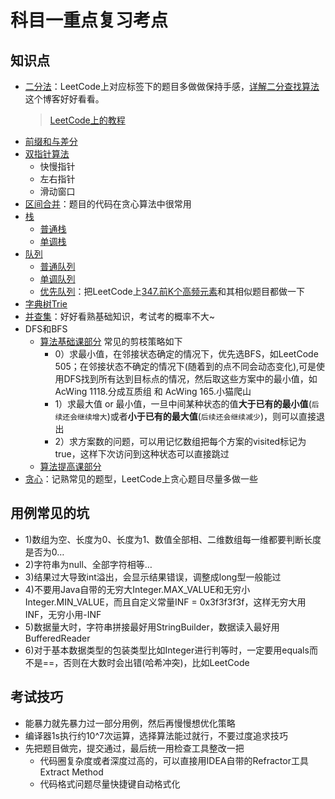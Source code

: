 # 科目一重点复习考点

## 知识点

+ [二分法](第01章_基础算法.md#二二分法)：LeetCode上对应标签下的题目多做做保持手感，[详解二分查找算法](第01章_基础算法/详解二分查找算法.md)这个博客好好看看。
  > [LeetCode上的教程](https://leetcode-cn.com/leetbook/read/binary-search/xexoac/)
+ [前缀和与差分](第01章_基础算法/前缀和与差分.md)
+ [双指针算法](第01章_基础算法/双指针算法.md)
  + 快慢指针
  + 左右指针
  + 滑动窗口
+ [区间合并](第01章_基础算法.md#八区间合并)：题目的代码在贪心算法中很常用
+ [栈](第02章_数据结构.md#2栈)
  + [普通栈](第02章_数据结构.md#21-普通栈)
  + [单调栈](第02章_数据结构/单调栈.md)
+ [队列](第02章_数据结构.md#3队列)
  + [普通队列](第02章_数据结构.md#31-普通队列)
  + [单调队列](第02章_数据结构/单调队列.md)
  + [优先队列](../../Part2Basic/第08章_堆和优先队列.md)：把LeetCode上[347.前K个高频元素](https://leetcode-cn.com/problems/top-k-frequent-elements/)和其相似题目都做一下
+ [字典树Trie](../../Part2Basic/第10章_Trie字典树.md)
+ [并查集](../../Part2Basic/第11章_并查集.md)：好好看熟基础知识，考试考的概率不大~
+ DFS和BFS
  + [算法基础课部分](第03章_搜索与图论.md) 常见的剪枝策略如下
    + 0）求最小值，在邻接状态确定的情况下，优先选BFS，如LeetCode 505；在邻接状态不确定的情况下(随着到的点不同会动态变化),可是使用DFS找到所有达到目标点的情况，然后取这些方案中的最小值，如AcWing 1118.分成互质组 和 AcWing 165.小猫爬山
    + 1）求最大值 or 最小值，一旦中间某种状态的值**大于已有的最小值**(`后续还会继续增大`)或者**小于已有的最大值**(`后续还会继续减少`)，则可以直接退出
    + 2）求方案数的问题，可以用记忆数组把每个方案的visited标记为true，这样下次访问到这种状态可以直接跳过
  + [算法提高课部分](../02_算法提高课/第02章_搜索)
+ [贪心](01_算法基础课/第06章_贪心算法.md)：记熟常见的题型，LeetCode上贪心题目尽量多做一些


## 用例常见的坑
+ 1)数组为空、长度为0、长度为1、数值全部相、二维数组每一维都要判断长度是否为0…
+ 2)字符串为null、全部字符相等…
+ 3)结果过大导致int溢出，会显示结果错误，调整成long型一般能过
+ 4)不要用Java自带的无穷大Integer.MAX_VALUE和无穷小Integer.MIN_VALUE，而且自定义常量INF = 0x3f3f3f3f，这样无穷大用INF，无穷小用-INF
+ 5)数据量大时，字符串拼接最好用StringBuilder，数据读入最好用BufferedReader
+ 6)对于基本数据类型的包装类型比如Integer进行判等时，一定要用equals而不是==，否则在大数时会出错(哈希冲突)，比如LeetCode

## 考试技巧
+ 能暴力就先暴力过一部分用例，然后再慢慢想优化策略
+ 编译器1s执行约10^7次运算，选择算法能过就行，不要过度追求技巧
+ 先把题目做完，提交通过，最后统一用检查工具整改一把
  + 代码圈复杂度或者深度过高的，可以直接用IDEA自带的Refractor工具Extract Method
  + 代码格式问题尽量快捷键自动格式化
